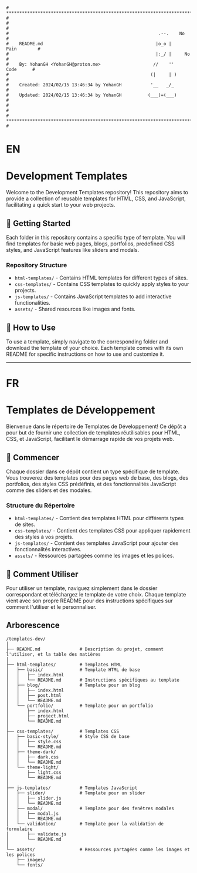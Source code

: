 ```
# **************************************************************************** #
#                                                                              #
#                                                         .--.    No           #
#    README.md                                           |o_o |    Pain        #
#                                                        |:_/ |     No         #
#    By: YohanGH <YohanGH@proton.me>                    //    ''     Code      #
#                                                      (|     | )              #
#    Created: 2024/02/15 13:46:34 by YohanGH           '__   _/_               #
#    Updated: 2024/02/15 13:46:34 by YohanGH          (___)=(___)              #
#                                                                              #
# **************************************************************************** #
```

# EN

# Development Templates

Welcome to the Development Templates repository! This repository aims to provide a collection of reusable templates for HTML, CSS, and JavaScript, facilitating a quick start to your web projects.

## 🚀 Getting Started

Each folder in this repository contains a specific type of template. You will find templates for basic web pages, blogs, portfolios, predefined CSS styles, and JavaScript features like sliders and modals.

### Repository Structure

- `html-templates/` - Contains HTML templates for different types of sites.
- `css-templates/` - Contains CSS templates to quickly apply styles to your projects.
- `js-templates/` - Contains JavaScript templates to add interactive functionalities.
- `assets/` - Shared resources like images and fonts.

## 📖 How to Use

To use a template, simply navigate to the corresponding folder and download the template of your choice. Each template comes with its own README for specific instructions on how to use and customize it.


---

# FR

# Templates de Développement

Bienvenue dans le répertoire de Templates de Développement! Ce dépôt a pour but de fournir une collection de templates réutilisables pour HTML, CSS, et JavaScript, facilitant le démarrage rapide de vos projets web.

## 🚀 Commencer

Chaque dossier dans ce dépôt contient un type spécifique de template. Vous trouverez des templates pour des pages web de base, des blogs, des portfolios, des styles CSS prédéfinis, et des fonctionnalités JavaScript comme des sliders et des modales.

### Structure du Répertoire

- `html-templates/` - Contient des templates HTML pour différents types de sites.
- `css-templates/` - Contient des templates CSS pour appliquer rapidement des styles à vos projets.
- `js-templates/` - Contient des templates JavaScript pour ajouter des fonctionnalités interactives.
- `assets/` - Ressources partagées comme les images et les polices.

## 📖 Comment Utiliser

Pour utiliser un template, naviguez simplement dans le dossier correspondant et téléchargez le template de votre choix. Chaque template vient avec son propre README pour des instructions spécifiques sur comment l'utiliser et le personnaliser.

## Arborescence

```
/templates-dev/
│
├── README.md               # Description du projet, comment l'utiliser, et la table des matières
│
├── html-templates/         # Templates HTML
│   ├── basic/              # Template HTML de base
│   │   ├── index.html
│   │   └── README.md       # Instructions spécifiques au template
│   ├── blog/               # Template pour un blog
│   │   ├── index.html
│   │   ├── post.html
│   │   └── README.md
│   └── portfolio/          # Template pour un portfolio
│       ├── index.html
│       ├── project.html
│       └── README.md
│
├── css-templates/          # Templates CSS
│   ├── basic-style/        # Style CSS de base
│   │   ├── style.css
│   │   └── README.md
│   ├── theme-dark/
│   │   ├── dark.css
│   │   └── README.md
│   └── theme-light/
│       ├── light.css
│       └── README.md
│
├── js-templates/           # Templates JavaScript
│   ├── slider/             # Template pour un slider
│   │   ├── slider.js
│   │   └── README.md
│   ├── modal/              # Template pour des fenêtres modales
│   │   ├── modal.js
│   │   └── README.md
│   └── validation/         # Template pour la validation de formulaire
│       ├── validate.js
│       └── README.md
│
└── assets/                 # Ressources partagées comme les images et les polices
    ├── images/
    └── fonts/
```

